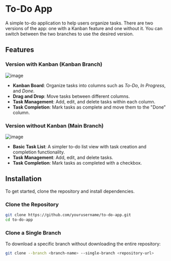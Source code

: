 # To-Do App

A simple to-do application to help users organize tasks. There are two versions of the app: one with a Kanban feature and one without it. You can switch between the two branches to use the desired version.

## Features

### Version with Kanban (Kanban Branch)
![image](https://github.com/user-attachments/assets/1917b375-5684-4ba0-8f78-974b34c39f26)

- **Kanban Board**: Organize tasks into columns such as *To-Do*, *In Progress*, and *Done*.
- **Drag and Drop**: Move tasks between different columns.
- **Task Management**: Add, edit, and delete tasks within each column.
- **Task Completion**: Mark tasks as complete and move them to the "Done" column.

### Version without Kanban (Main Branch)
![image](https://github.com/user-attachments/assets/5a08a0dc-15a5-4a85-a954-34496b7947f7)

- **Basic Task List**: A simpler to-do list view with task creation and completion functionality.
- **Task Management**: Add, edit, and delete tasks.
- **Task Completion**: Mark tasks as completed with a checkbox.
 


## Installation

To get started, clone the repository and install dependencies.

### Clone the Repository

```bash
git clone https://github.com/yourusername/to-do-app.git
cd to-do-app
```

### Clone a Single Branch

To download a specific branch without downloading the entire repository:

```bash
git clone --branch <branch-name> --single-branch <repository-url>


